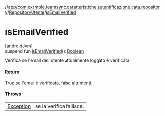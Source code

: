 //[app](../../../index.md)/[com.example.teamsync.caratteristiche.autentificazione.data.repository](../index.md)/[RepositoryUtente](index.md)/[isEmailVerified](is-email-verified.md)

# isEmailVerified

[androidJvm]\
suspend fun [isEmailVerified](is-email-verified.md)(): [Boolean](https://kotlinlang.org/api/latest/jvm/stdlib/kotlin/-boolean/index.html)

Verifica se l'email dell'utente attualmente loggato è verificata.

#### Return

True se l'email è verificata, false altrimenti.

#### Throws

| | |
|---|---|
| [Exception](https://kotlinlang.org/api/latest/jvm/stdlib/kotlin/-exception/index.html) | se la verifica fallisce. |
